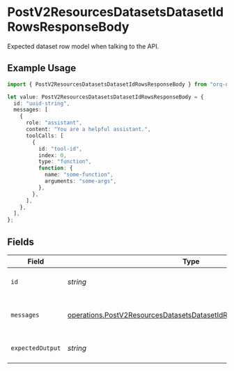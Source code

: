 # PostV2ResourcesDatasetsDatasetIdRowsResponseBody

Expected dataset row model when talking to the API.

## Example Usage

```typescript
import { PostV2ResourcesDatasetsDatasetIdRowsResponseBody } from "orq-node-client/models/operations";

let value: PostV2ResourcesDatasetsDatasetIdRowsResponseBody = {
  id: "uuid-string",
  messages: [
    {
      role: "assistant",
      content: "You are a helpful assistant.",
      toolCalls: [
        {
          id: "tool-id",
          index: 0,
          type: "function",
          function: {
            name: "some-function",
            arguments: "some-args",
          },
        },
      ],
    },
  ],
};
```

## Fields

| Field                                                                                                                                                  | Type                                                                                                                                                   | Required                                                                                                                                               | Description                                                                                                                                            |
| ------------------------------------------------------------------------------------------------------------------------------------------------------ | ------------------------------------------------------------------------------------------------------------------------------------------------------ | ------------------------------------------------------------------------------------------------------------------------------------------------------ | ------------------------------------------------------------------------------------------------------------------------------------------------------ |
| `id`                                                                                                                                                   | *string*                                                                                                                                               | :heavy_check_mark:                                                                                                                                     | The id of the resource                                                                                                                                 |
| `messages`                                                                                                                                             | [operations.PostV2ResourcesDatasetsDatasetIdRowsResourcesMessages](../../models/operations/postv2resourcesdatasetsdatasetidrowsresourcesmessages.md)[] | :heavy_check_mark:                                                                                                                                     | Input message(s) of the dataset row                                                                                                                    |
| `expectedOutput`                                                                                                                                       | *string*                                                                                                                                               | :heavy_minus_sign:                                                                                                                                     | Reference of the dataset row                                                                                                                           |